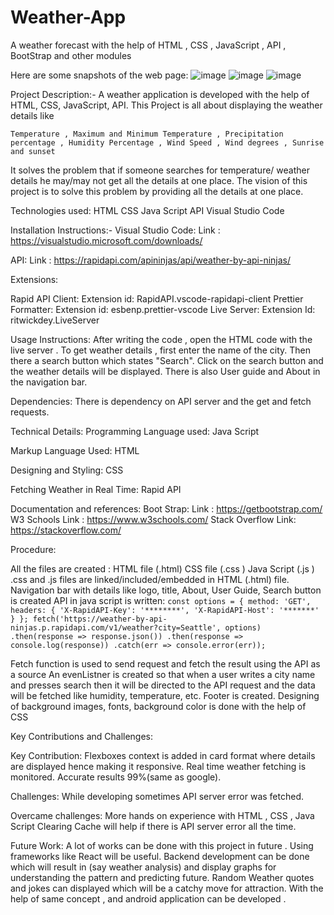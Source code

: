 # Weather-App
A weather forecast with the help of HTML , CSS , JavaScript , API , BootStrap and other modules

Here are some snapshots of the web page:
![image](https://user-images.githubusercontent.com/104623412/222873204-118f0866-4c56-4739-8989-07b7d9c108d3.png)
![image](https://user-images.githubusercontent.com/104623412/222873207-e07eccc2-c49e-49d8-84f4-2643910d6cf5.png)
![image](https://user-images.githubusercontent.com/104623412/222873209-366fea5b-1c8a-4ff8-a362-1a773eac1a75.png)


Project Description:-
A weather application is developed with the help of HTML, CSS, JavaScript, API.
This Project is all about displaying the weather details like

`Temperature ,
Maximum and Minimum Temperature ,
Precipitation percentage ,
Humidity Percentage ,
Wind Speed ,
Wind degrees ,
Sunrise and sunset`

It solves the problem that if someone searches for temperature/ weather details he may/may not get all the details at one place.
The vision of this project is to solve this problem by providing all the details at one place.

Technologies used:
HTML
CSS
Java Script
API
Visual Studio Code

Installation Instructions:-
Visual Studio Code:
Link : https://visualstudio.microsoft.com/downloads/

API:
Link : https://rapidapi.com/apininjas/api/weather-by-api-ninjas/

Extensions:

  Rapid API Client:
  Extension id: RapidAPI.vscode-rapidapi-client
  Prettier Formatter:
  Extension id: esbenp.prettier-vscode
  Live Server:
  Extension Id: ritwickdey.LiveServer
  
Usage Instructions:
  After writing the code , open the HTML code with the live server .
  To get weather details , first enter the name of the city.
  Then there a search button which states "Search".
  Click on the search button and the weather details will be displayed.
  There is also User guide and About in the navigation bar.

Dependencies:
There is dependency on API server and the get and fetch requests.

Technical Details:
  Programming Language used:
    Java Script

  Markup Language Used:
    HTML

  Designing and Styling:
    CSS

  Fetching Weather in Real Time:
    Rapid API

Documentation and references:
  Boot Strap:
    Link : https://getbootstrap.com/
  W3 Schools
    Link : https://www.w3schools.com/
  Stack Overflow
    Link: https://stackoverflow.com/
    
Procedure:

  All the files are created :
    HTML file (.html)
    CSS file (.css )
    Java Script (.js )
  .css and .js files are linked/included/embedded in HTML (.html) file.
  Navigation bar with details like logo, title, About, User Guide, Search button is created
  API in java script is written:
  `const options = { method: 'GET', headers: { 'X-RapidAPI-Key': '********', 'X-RapidAPI-Host': '*******' } }; fetch('https://weather-by-api-                          ninjas.p.rapidapi.com/v1/weather?city=Seattle', options) .then(response => response.json()) .then(response => console.log(response)) .catch(err => console.error(err));`

  Fetch function is used to send request and fetch the result using the API as a source
  An evenListner is created so that when a user writes a city name and presses search then it will be directed to the API request and the data will be fetched like     humidity, temperature, etc.
  Footer is created.
  Designing of background images, fonts, background color is done with the help of CSS
  
Key Contributions and Challenges:

  Key Contribution:
    Flexboxes context is added in card format where details are displayed hence making it responsive.
    Real time weather fetching is monitored.
    Accurate results 99%(same as google).
    
  Challenges:
    While developing sometimes API server error was fetched.
    
  Overcame challenges:
    More hands on experience with HTML , CSS , Java Script
    Clearing Cache will help if there is API server error all the time.
    
Future Work:
  A lot of works can be done with this project in future .
  Using frameworks like React will be useful.
  Backend development can be done which will result in (say weather analysis) and display graphs for understanding the pattern and predicting future.
  Random Weather quotes and jokes can displayed which will be a catchy move for attraction.
  With the help of same concept , and android application can be developed .





